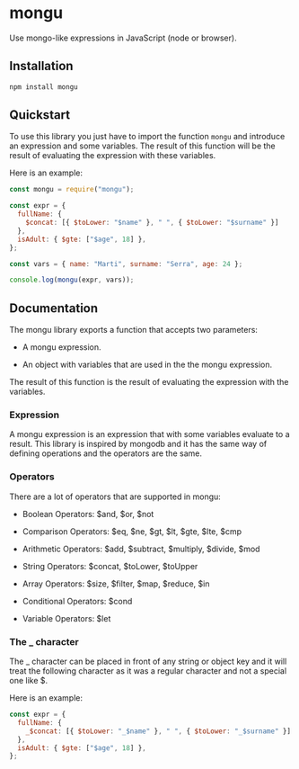 # mongu

Use mongo-like expressions in JavaScript (node or browser).

## Installation

```bash
npm install mongu
```

## Quickstart

To use this library you just have to import the function `mongu` and introduce an expression and some variables. The result of this function will be the result of evaluating the expression with these variables.

Here is an example:

```js
const mongu = require("mongu");

const expr = {
  fullName: {
    $concat: [{ $toLower: "$name" }, " ", { $toLower: "$surname" }]
  },
  isAdult: { $gte: ["$age", 18] },
};

const vars = { name: "Marti", surname: "Serra", age: 24 };

console.log(mongu(expr, vars));
```

## Documentation

The mongu library exports a function that accepts two parameters:

- A mongu expression.

- An object with variables that are used in the the mongu expression.

The result of this function is the result of evaluating the expression with the variables.

### Expression

A mongu expression is an expression that with some variables evaluate to a result. This library is inspired by mongodb and it has the same way of defining operations and the operators are the same.

### Operators

There are a lot of operators that are supported in mongu:

- Boolean Operators: $and, $or, $not

- Comparison Operators: $eq, $ne, $gt, $lt, $gte, $lte, $cmp

- Arithmetic Operators: $add, $subtract, $multiply, $divide, $mod

- String Operators: $concat, $toLower, $toUpper

- Array Operators: $size, $filter, $map, $reduce, $in

- Conditional Operators: $cond

- Variable Operators: $let

### The _ character

The _ character can be placed in front of any string or object key and it will treat the following character as it was a regular character and not a special one like $.

Here is an example:

```js
const expr = {
  fullName: {
    _$concat: [{ $toLower: "_$name" }, " ", { $toLower: "_$surname" }]
  },
  isAdult: { $gte: ["$age", 18] },
};
```
